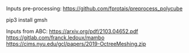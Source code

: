 


Inputs pre-processing: https://github.com/fprotais/preprocess_polycube

pip3 install gmsh

Inputs from ABC: https://arxiv.org/pdf/2103.04652.pdf
https://gitlab.com/franck.ledoux/mambo
https://cims.nyu.edu/gcl/papers/2019-OctreeMeshing.zip